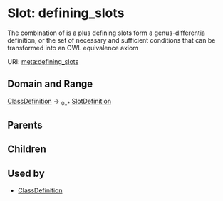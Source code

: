 # Slot: defining_slots


The combination of is a plus defining slots form a genus-differentia definition, or the set of necessary and sufficient conditions that can be transformed into an OWL equivalence axiom

URI: [meta:defining_slots](https://w3id.org/biolink/biolinkml/meta/defining_slots)
## Domain and Range

[ClassDefinition](ClassDefinition.md) ->  <sub>0..*</sub> [SlotDefinition](SlotDefinition.md)
## Parents

## Children

## Used by

 * [ClassDefinition](ClassDefinition.md)
